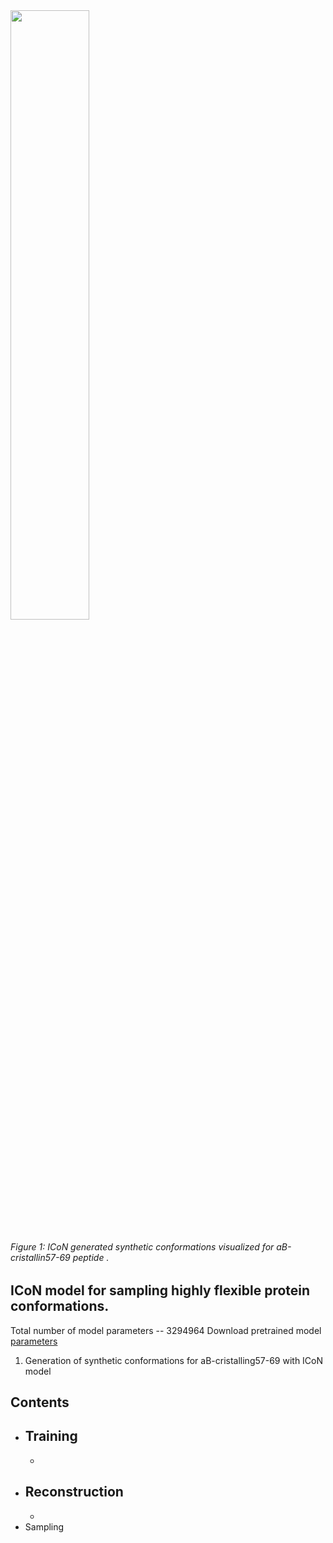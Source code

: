 

<div class="slowme">
     <img src="visual/ab13.mp4" mode=loop class="rounded mx-auto d-block float-center" alt="" width=50%>
     <h6>Figure 1: ICoN generated synthetic conformations visualized for aB-cristallin57-69 peptide .</h6>
</div>    


## ICoN model for sampling highly flexible protein conformations. 

Total number of model parameters --  3294964
Download pretrained model [parameters](https://drive.google.com/file/d/1TuqUo0TqlmM1IThc9_B4M_uDjGPHDL1m/view?usp=drive_link)

1. Generation of synthetic conformations for aB-cristalling57-69 with ICoN model



## Contents
- Training
  - 
  -
- Reconstruction
  -
  -
- Sampling



